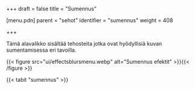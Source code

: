 +++
draft = false
title = "Sumennus"

[menu.pdn]
    parent = "sehot"
    identifier = "sumennus"
    weight = 408

+++

Tämä alavalikko sisältää tehosteita jotka ovat hyödyllisiä kuvan sumentamisessa eri tavoilla.

{{< figure src="ui/effectsblursmenu.webp" alt="Sumennus efektit" >}}{{< /figure >}}

{{< tabit "sumennus" >}}
